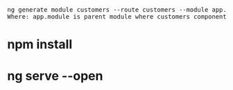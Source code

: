 <pre>
ng generate module customers --route customers --module app.module
Where: app.module is parent module where customers component will add as lazy load child
</pre>

# npm install
# ng serve --open
